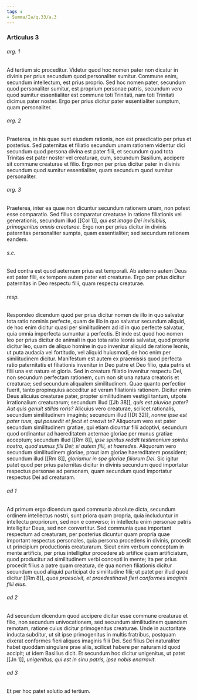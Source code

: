 ```yaml
---
tags : 
- Summa/Ia/q.33/a.3
---
```


### Articulus 3

###### arg. 1
Ad tertium sic proceditur. Videtur quod hoc nomen pater non dicatur in divinis per prius secundum quod personaliter sumitur. Commune enim, secundum intellectum, est prius proprio. Sed hoc nomen pater, secundum quod personaliter sumitur, est proprium personae patris, secundum vero quod sumitur essentialiter est commune toti Trinitati, nam toti Trinitati dicimus pater noster. Ergo per prius dicitur pater essentialiter sumptum, quam personaliter.

###### arg. 2
Praeterea, in his quae sunt eiusdem rationis, non est praedicatio per prius et posterius. Sed paternitas et filiatio secundum unam rationem videntur dici secundum quod persona divina est pater filii, et secundum quod tota Trinitas est pater noster vel creaturae, cum, secundum Basilium, accipere sit commune creaturae et filio. Ergo non per prius dicitur pater in divinis secundum quod sumitur essentialiter, quam secundum quod sumitur personaliter.

###### arg. 3
Praeterea, inter ea quae non dicuntur secundum rationem unam, non potest esse comparatio. Sed filius comparatur creaturae in ratione filiationis vel generationis, secundum illud [[Col 1]], *qui est imago Dei invisibilis, primogenitus omnis creaturae*. Ergo non per prius dicitur in divinis paternitas personaliter sumpta, quam essentialiter; sed secundum rationem eandem.

###### s.c.
Sed contra est quod aeternum prius est temporali. Ab aeterno autem Deus est pater filii, ex tempore autem pater est creaturae. Ergo per prius dicitur paternitas in Deo respectu filii, quam respectu creaturae.

###### resp.
Respondeo dicendum quod per prius dicitur nomen de illo in quo salvatur tota ratio nominis perfecte, quam de illo in quo salvatur secundum aliquid, de hoc enim dicitur quasi per similitudinem ad id in quo perfecte salvatur, quia omnia imperfecta sumuntur a perfectis. Et inde est quod hoc nomen leo per prius dicitur de animali in quo tota ratio leonis salvatur, quod proprie dicitur leo, quam de aliquo homine in quo invenitur aliquid de ratione leonis, ut puta audacia vel fortitudo, vel aliquid huiusmodi, de hoc enim per similitudinem dicitur. Manifestum est autem ex praemissis quod perfecta ratio paternitatis et filiationis invenitur in Deo patre et Deo filio, quia patris et filii una est natura et gloria. Sed in creatura filiatio invenitur respectu Dei, non secundum perfectam rationem, cum non sit una natura creatoris et creaturae; sed secundum aliqualem similitudinem. Quae quanto perfectior fuerit, tanto propinquius acceditur ad veram filiationis rationem. Dicitur enim Deus alicuius creaturae pater, propter similitudinem vestigii tantum, utpote irrationalium creaturarum; secundum illud [[Jb 38]], *quis est pluviae pater? Aut quis genuit stillas roris?* Alicuius vero creaturae, scilicet rationalis, secundum similitudinem imaginis; secundum illud [[Dt 32]], *nonne ipse est pater tuus, qui possedit et fecit et creavit te?* Aliquorum vero est pater secundum similitudinem gratiae, qui etiam dicuntur filii adoptivi, secundum quod ordinantur ad haereditatem aeternae gloriae per munus gratiae acceptum; secundum illud [[Rm 8]], *ipse spiritus reddit testimonium spiritui nostro, quod sumus filii Dei; si autem filii, et haeredes*. Aliquorum vero secundum similitudinem gloriae, prout iam gloriae haereditatem possident; secundum illud [[Rm 8]], *gloriamur in spe gloriae filiorum Dei*. Sic igitur patet quod per prius paternitas dicitur in divinis secundum quod importatur respectus personae ad personam, quam secundum quod importatur respectus Dei ad creaturam.

###### ad 1
Ad primum ergo dicendum quod communia absolute dicta, secundum ordinem intellectus nostri, sunt priora quam propria, quia includuntur in intellectu propriorum, sed non e converso; in intellectu enim personae patris intelligitur Deus, sed non convertitur. Sed communia quae important respectum ad creaturam, per posterius dicuntur quam propria quae important respectus personales, quia persona procedens in divinis, procedit ut principium productionis creaturarum. Sicut enim verbum conceptum in mente artificis, per prius intelligitur procedere ab artifice quam artificiatum, quod producitur ad similitudinem verbi concepti in mente; ita per prius procedit filius a patre quam creatura, de qua nomen filiationis dicitur secundum quod aliquid participat de similitudine filii; ut patet per illud quod dicitur [[Rm 8]], *quos praescivit, et praedestinavit fieri conformes imaginis filii eius*.

###### ad 2
Ad secundum dicendum quod accipere dicitur esse commune creaturae et filio, non secundum univocationem, sed secundum similitudinem quandam remotam, ratione cuius dicitur primogenitus creaturae. Unde in auctoritate inducta subditur, ut sit ipse primogenitus in multis fratribus, postquam dixerat conformes fieri aliquos imaginis filii Dei. Sed filius Dei naturaliter habet quoddam singulare prae aliis, scilicet habere per naturam id quod accipit; ut idem Basilius dicit. Et secundum hoc dicitur unigenitus, ut patet [[Jn 1]], *unigenitus, qui est in sinu patris, ipse nobis enarravit*.

###### ad 3
Et per hoc patet solutio ad tertium.

